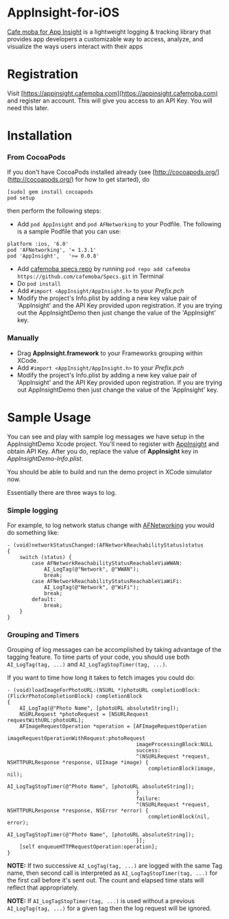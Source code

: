 AppInsight-for-iOS
==================

[Cafe moba for App Insight](http://appinsight.cafemoba.com) is a lightweight logging & tracking library that provides app developers a customizable way to access, analyze, and visualize the ways users interact with their apps

Registration
============

Visit [https://appinsight.cafemoba.com](https://appinsight.cafemoba.com) and register an account. This will give you access to an API Key. You will need this later.

Installation
============

### From CocoaPods

If you don't have CocoaPods installed already (see [http://cocoapods.org/] (http://cocoapods.org/) for how to get started), do

    [sudo] gem install cocoapods
    pod setup

then perform the following steps:

* Add `pod AppInsight` and `pod AFNetworking` to your Podfile. The following is a sample Podfile that you can use:

```
platform :ios, '6.0'
pod 'AFNetworking', '= 1.3.1'
pod 'AppInsight',   '>= 0.0.8'
```

* Add [cafemoba specs repo](https://github.com/cafemoba/Specs.git) by running `pod repo add cafemoba https://github.com/cafemoba/Specs.git` in Terminal
* Do `pod install`
* Add `#import <AppInsight/AppInsight.h>` to your _Prefix.pch_
* Modify the project's Info.plist by adding a new key value pair of 'AppInsight' and the API Key provided upon registration. If you are trying out the AppInsightDemo then just change the value of the 'AppInsight' key.

### Manually

* Drag **AppInsight.framework** to your Frameworks grouping within XCode.
* Add `#import <AppInsight/AppInsight.h>` to your _Prefix.pch_
* Modify the project's Info.plist by adding a new key value pair of 'AppInsight' and the API Key provided upon registration. If you are trying out AppInsightDemo then just change the value of the 'AppInsight' key.

Sample Usage
============

You can see and play with sample log messages we have setup in the AppInsightDemo Xcode project. You'll need to register with [AppInsight](https://appinsight.cafemoba.com) and obtain API Key. After you do, replace the value of **AppInsight** key in _AppInsightDemo-Info.plist_.

You should be able to build and run the demo project in XCode simulator now.


Essentially there are three ways to log.

### Simple logging

For example, to log network status change with [AFNetworking](https://github.com/AFNetworking/AFNetworking) you would do something like:

    - (void)networkStatusChanged:(AFNetworkReachabilityStatus)status
    {
        switch (status) {
            case AFNetworkReachabilityStatusReachableViaWWAN:
                AI_LogTag(@"Network", @"WWAN");
                break;
            case AFNetworkReachabilityStatusReachableViaWiFi:
                AI_LogTag(@"Network", @"WiFi");
                break;
            default:
                break;
        }
    }

### Grouping and Timers

Grouping of log messages can be accomplished by taking advantage of the tagging feature. To time parts of your code, you should use both `AI_LogTag(tag, ...)` and `AI_LogTagStopTimer(tag, ...)`.

If you want to time how long it takes to fetch images you could do:

    - (void)loadImageForPhotoURL:(NSURL *)photoURL completionBlock:(FlickrPhotoCompletionBlock) completionBlock
    {
        AI_LogTag(@"Photo Name", [photoURL absoluteString]);
        NSURLRequest *photoRequest = [NSURLRequest requestWithURL:photoURL];
        AFImageRequestOperation *operation = [AFImageRequestOperation
                                              imageRequestOperationWithRequest:photoRequest
                                              imageProcessingBlock:NULL
                                              success:
                                              ^(NSURLRequest *request, NSHTTPURLResponse *response, UIImage *image) {
                                                  completionBlock(image, nil);
                                                  AI_LogTagStopTimer(@"Photo Name", [photoURL absoluteString]);
                                              }
                                              failure:
                                              ^(NSURLRequest *request, NSHTTPURLResponse *response, NSError *error) {
                                                  completionBlock(nil, error);
                                                  AI_LogTagStopTimer(@"Photo Name", [photoURL absoluteString]);
                                              }];
        [self enqueueHTTPRequestOperation:operation];
    }

**NOTE:** If two successive `AI_LogTag(tag, ...)` are logged with the same Tag name, then second call is interpreted as `AI_LogTagStopTimer(tag, ...)` for the first call before it's sent out. The count and elapsed time stats will reflect that appropriately.

**NOTE:** If `AI_LogTagStopTimer(tag, ...)` is used without a previous `AI_LogTag(tag, ...)` for a given tag then the log request will be ignored.
